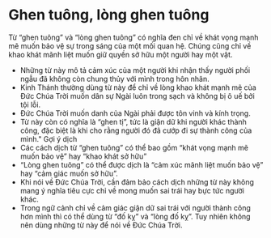 # Ghen tuông, lòng ghen tuông

Từ “ghen tuông” và “lòng ghen tuông” có nghĩa đen chỉ về khát vọng mạnh mẽ muốn bảo vệ sự trong sáng của một mối quan hệ. Chúng cũng chỉ về khao khát mãnh liệt muốn giữ quyền sở hữu một người hay một vật.
- Những từ này mô tả cảm xúc của một người khi nhận thấy người phối ngẫu đã không còn chung thủy với mình trong hôn nhân. 
- Kinh Thánh thường dùng từ này để chỉ về lòng khao khát mạnh mẽ của Đức Chúa Trời muốn dân sự Ngài luôn trong sạch và không bị ô uế bởi tội lỗi. 
- Đức Chúa Trời muốn danh của Ngài phải được tôn vinh và kính trọng. 
- Từ này còn có nghĩa là “ghen tị”, tức là giận dữ khi người khác thành công, đặc biệt là khi cho rằng người đó đã cướp đi sự thành công của mình." 
Gợi ý dịch
- Các cách dịch từ “ghen tuông” có thể bao gồm “khát vọng mạnh mẽ muốn bảo vệ” hay “khao khát sở hữu” 
- “Lòng ghen tuông” có thể được dịch là “cảm xúc mãnh liệt muốn bảo vệ” hay “cảm giác muốn sở hữu”. 
- Khi nói về Đức Chúa Trời, cần đảm bảo cách dịch những từ này không mang ý nghĩa tiêu cực chỉ về mong muốn sai trái hay bực tức người khác. 
- Trong ngữ cảnh chỉ về cảm giác giận dữ sai trái với người thành công hơn mình thì có thể dùng từ “đố kỵ” và “lòng đố kỵ”. Tuy nhiên không nên dùng những từ này để nói về Đức Chúa Trời.

